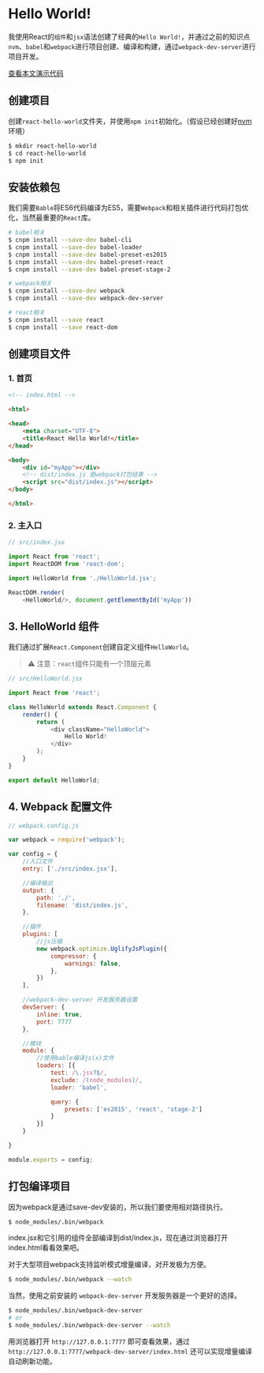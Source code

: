 # Hello World!

我使用React的`组件`和`jsx`语法创建了经典的`Hello World!`，并通过之前的知识点`nvm`、`babel`和`webpack`进行项目创建、编译和构建，通过`webpack-dev-server`进行项目开发。

[查看本文演示代码](samples/react-hello-world)

## 创建项目

创建`react-hello-world`文件夹，并使用`npm init`初始化。（假设已经创建好[nvm](nvm.md)环境）

```sh
$ mkdir react-hello-world
$ cd react-hello-world
$ npm init
```

## 安装依赖包

我们需要`Bable`将ES6代码编译为ES5，需要`Webpack`和相关插件进行代码打包优化，当然最重要的`React`库。

```sh
# babel相关
$ cnpm install --save-dev babel-cli
$ cnpm install --save-dev babel-loader
$ cnpm install --save-dev babel-preset-es2015
$ cnpm install --save-dev babel-preset-react
$ cnpm install --save-dev babel-preset-stage-2

# webpack相关
$ cnpm install --save-dev webpack
$ cnpm install --save-dev webpack-dev-server

# react相关
$ cnpm install --save react
$ cnpm install --save react-dom
```

## 创建项目文件

### 1. 首页

```html
<!-- index.html -->

<html>

<head>
    <meta charset="UTF-8">
    <title>React Hello World!</title>
</head>

<body>
    <div id="myApp"></div>
    <!-- dist/index.js 是webpack打包结果 -->
    <script src="dist/index.js"></script>
</body>

</html>
```

### 2. 主入口

```javascript
// src/index.jsx

import React from 'react';
import ReactDOM from 'react-dom';

import HelloWorld from './HelloWorld.jsx';

ReactDOM.render(
    <HelloWorld/>, document.getElementById('myApp'))
```

## 3. HelloWorld 组件

我们通过扩展`React.Component`创建自定义组件`HelloWorld`。

> ⚠️ 注意：`react`组件只能有一个顶层元素

```javascript
// src/HelloWorld.jsx

import React from 'react';

class HelloWorld extends React.Component {
    render() {
        return (
            <div className="HelloWorld">
                Hello World!
            </div>
        );
    }
}

export default HelloWorld;
```

## 4. Webpack 配置文件

```javascript
// webpack.config.js

var webpack = require('webpack');

var config = {
    //入口文件
    entry: ['./src/index.jsx'],

    //编译输出
    output: {
        path: './',
        filename: 'dist/index.js',
    },

    //插件
    plugins: [
        //js压缩
        new webpack.optimize.UglifyJsPlugin({
            compressor: {
                warnings: false,
            },
        })
    ],

    //webpack-dev-server 开发服务器设置
    devServer: {
        inline: true,
        port: 7777
    },

    //模块
    module: {
        //使用bable编译js(x)文件
        loaders: [{
            test: /\.jsx?$/,
            exclude: /(node_modules)/,
            loader: 'babel',

            query: {
                presets: ['es2015', 'react', 'stage-2']
            }
        }]
    }

}

module.exports = config;
```

## 打包编译项目

因为webpack是通过save-dev安装的，所以我们要使用相对路径执行。

```sh
$ node_modules/.bin/webpack
```

index.jsx和它引用的组件全部编译到dist/index.js，现在通过浏览器打开index.html看看效果吧。

对于大型项目webpack支持监听模式增量编译，对开发极为方便。

```sh
$ node_modules/.bin/webpack --watch
```

当然，使用之前安装的 `webpack-dev-server` 开发服务器是一个更好的选择。

```sh
$ node_modules/.bin/webpack-dev-server
# or
$ node_modules/.bin/webpack-dev-server --watch
```

用浏览器打开 `http://127.0.0.1:7777` 即可查看效果，通过 `http://127.0.0.1:7777/webpack-dev-server/index.html` 还可以实现增量编译自动刷新功能。
